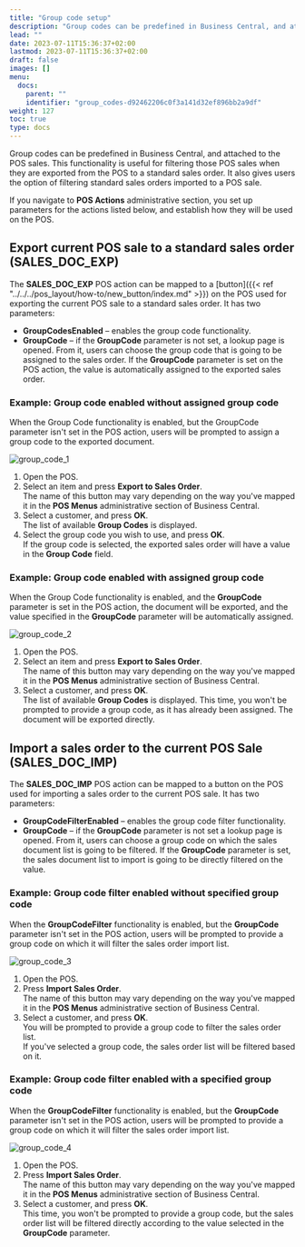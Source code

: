```yaml
---
title: "Group code setup"
description: "Group codes can be predefined in Business Central, and attached to the POS sales."
lead: ""
date: 2023-07-11T15:36:37+02:00
lastmod: 2023-07-11T15:36:37+02:00
draft: false
images: []
menu:
  docs:
    parent: ""
    identifier: "group_codes-d92462206c0f3a141d32ef896bb2a9df"
weight: 127
toc: true
type: docs
---
```


Group codes can be predefined in Business Central, and attached to the POS sales. This functionality is useful for filtering those POS sales when they are exported from the POS to a standard sales order. It also gives users the option of filtering standard sales orders imported to a POS sale.

If you navigate to **POS Actions** administrative section, you set up parameters for the actions listed below, and establish how they will be used on the POS. 

## Export current POS sale to a standard sales order (SALES_DOC_EXP)

The **SALES_DOC_EXP** POS action can be mapped to a [button]({{< ref "../../../pos_layout/how-to/new_button/index.md" >}}) on the POS used for exporting the current POS sale to a standard sales order. It has two parameters:

- **GroupCodesEnabled** – enables the group code functionality.  
- **GroupCode** – if the **GroupCode** parameter is not set, a lookup page is opened. From it, users can choose the group code that is going to be assigned to the sales order. If the **GroupCode** parameter is set on the POS action, the value is automatically assigned to the exported sales order. 

### Example: Group code enabled without assigned group code

When the Group Code functionality is enabled, but the GroupCode parameter isn't set in the POS action, users will be prompted to assign a group code to the exported document. 

![group_code_1](group_code_1.PNG)

1. Open the POS.
2. Select an item and press **Export to Sales Order**.     
   The name of this button may vary depending on the way you've mapped it in the **POS Menus** administrative section of Business Central.  
3. Select a customer, and press **OK**.    
   The list of available **Group Codes** is displayed.
4. Select the group code you wish to use, and press **OK**.    
   If the group code is selected, the exported sales order will have a value in the **Group Code** field.

### Example: Group code enabled with assigned group code

When the Group Code functionality is enabled, and the **GroupCode** parameter is set in the POS action, the document will be exported, and the value specified in the **GroupCode** parameter will be automatically assigned.

![group_code_2](group_code_2.PNG)

1. Open the POS.
2. Select an item and press **Export to Sales Order**.     
   The name of this button may vary depending on the way you've mapped it in the **POS Menus** administrative section of Business Central.  
3. Select a customer, and press **OK**.    
   The list of available **Group Codes** is displayed.
   This time, you won't be prompted to provide a group code, as it has already been assigned. The document will be exported directly.

## Import a sales order to the current POS Sale (SALES_DOC_IMP) 

The **SALES_DOC_IMP** POS action can be mapped to a button on the POS used for importing a sales order to the current POS sale. It has two parameters:

- **GroupCodeFilterEnabled** – enables the group code filter functionality.  
- **GroupCode** – if the **GroupCode** parameter is not set a lookup page is opened. From it, users can choose a group code on which the sales document list is going to be filtered. If the **GroupCode** parameter is set, the sales document list to import is going to be directly filtered on the value.

### Example: Group code filter enabled without specified group code

When the **GroupCodeFilter** functionality is enabled, but the **GroupCode** parameter isn't set in the POS action, users will be prompted to provide a group code on which it will filter the sales order import list. 

![group_code_3](group_code_3.PNG)

1. Open the POS.
2. Press **Import Sales Order**.      
   The name of this button may vary depending on the way you've mapped it in the **POS Menus** administrative section of Business Central.  
3. Select a customer, and press **OK**.     
   You will be prompted to provide a group code to filter the sales order list.     
   If you've selected a group code, the sales order list will be filtered based on it. 

### Example: Group code filter enabled with a specified group code

When the **GroupCodeFilter** functionality is enabled, but the **GroupCode** parameter isn't set in the POS action, users will be prompted to provide a group code on which it will filter the sales order import list. 

![group_code_4](group_code_4.PNG)

1. Open the POS.
2. Press **Import Sales Order**.      
   The name of this button may vary depending on the way you've mapped it in the **POS Menus** administrative section of Business Central.  
3. Select a customer, and press **OK**.     
   This time, you won't be prompted to provide a group code, but the sales order list will be filtered directly according to the value selected in the **GroupCode** parameter.